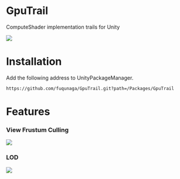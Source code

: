 # GpuTrail

ComputeShader implementation trails for Unity

![](/Documents/gputrail.webp)

# Installation
Add the following address to UnityPackageManager.  
```
https://github.com/fuqunaga/GpuTrail.git?path=/Packages/GpuTrail
```

# Features

### View Frustum Culling
![](/Documents/culling.webp)

### LOD
![](/Documents/lod.webp)

